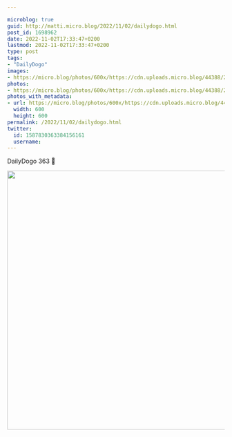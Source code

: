 ```yaml
---

microblog: true
guid: http://matti.micro.blog/2022/11/02/dailydogo.html
post_id: 1698962
date: 2022-11-02T17:33:47+0200
lastmod: 2022-11-02T17:33:47+0200
type: post
tags:
- "DailyDogo"
images:
- https://micro.blog/photos/600x/https://cdn.uploads.micro.blog/44388/2022/26dbe69d95.jpg
photos:
- https://micro.blog/photos/600x/https://cdn.uploads.micro.blog/44388/2022/26dbe69d95.jpg
photos_with_metadata:
- url: https://micro.blog/photos/600x/https://cdn.uploads.micro.blog/44388/2022/26dbe69d95.jpg
  width: 600
  height: 600
permalink: /2022/11/02/dailydogo.html
twitter:
  id: 1587830363384156161
  username:
---
```

DailyDogo 363 🐶

<img src="/media/uploads/2022/26dbe69d95.jpg" width="600" height="600" alt="" />
